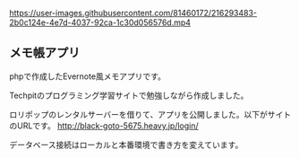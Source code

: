 https://user-images.githubusercontent.com/81460172/216293483-2b0c124e-4e7d-4037-92ca-1c30d056576d.mp4
## メモ帳アプリ
phpで作成したEvernote風メモアプリです。  

Techpitのプログラミング学習サイトで勉強しながら作成しました。

ロリポップのレンタルサーバーを借りて、アプリを公開しました。以下がサイトのURLです。
http://black-goto-5675.heavy.jp/login/

データベース接続はローカルと本番環境で書き方を変えています。
